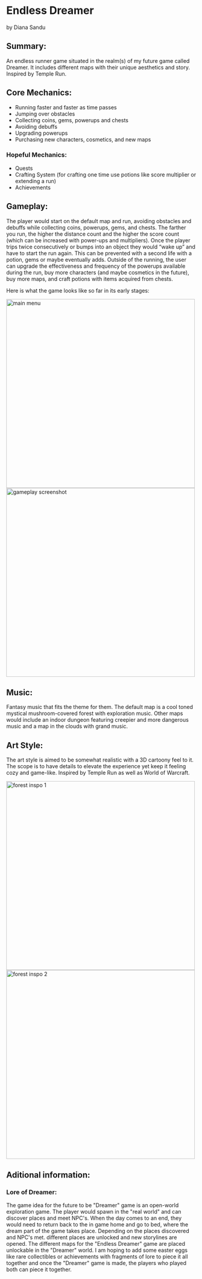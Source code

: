 # **Endless Dreamer**
by Diana Sandu

## **Summary**:
An endless runner game situated in the realm(s) of my future game called Dreamer. It includes different maps with their unique aesthetics and story. Inspired by Temple Run.

## **Core Mechanics**:
-	Running faster and faster as time passes
-	Jumping over obstacles
-	Collecting coins, gems, powerups and chests
-	Avoiding debuffs
-	Upgrading powerups
-	Purchasing new characters, cosmetics, and new maps

### **Hopeful Mechanics**:
- Quests
- Crafting System (for crafting one time use potions like score multiplier or extending a run)
- Achievements

## **Gameplay**:
The player would start on the default map and run, avoiding obstacles and debuffs while collecting coins, powerups, gems, and chests. The farther you run, the higher the distance count and the higher the score count (which can be increased with power-ups and multipliers).
Once the player trips twice consecutively or bumps into an object they would “wake up” and have to start the run again. This can be prevented with a second life with a potion, gems or maybe eventually adds.
Outside of the running, the user can upgrade the effectiveness and frequency of the powerups available during the run, buy more characters (and maybe cosmetics in the future), buy more maps, and craft potions with items acquired from chests.

Here is what the game looks like so far in its early stages:

<img width="500" alt ="main menu" src="https://github.com/user-attachments/assets/77edeb05-2dc9-4dc9-9b60-8341d40ce41d">
<img width="500" alt ="gameplay screenshot" src="https://github.com/user-attachments/assets/69f86418-9bdf-46e0-8008-def0f8aba670">

## **Music**:
Fantasy music that fits the theme for them. The default map is a cool toned mystical mushroom-covered forest with exploration music. Other maps would include an indoor dungeon featuring creepier and more dangerous music and a map in the clouds with grand music.

## **Art Style**:
The art style is aimed to be somewhat realistic with a 3D cartoony feel to it. The scope is to have details to elevate the experience yet keep it feeling cozy and game-like. Inspired by Temple Run as well as World of Warcraft.

<img width="500" alt ="forest inspo 1" src="https://github.com/user-attachments/assets/f0879c5d-d238-4514-a455-5073e3bb16e5"> <img width="500" alt ="forest inspo 2" src="https://github.com/user-attachments/assets/a0a087ce-7c71-4a36-8c03-2efd8c964192">

## **Aditional information**:

### **Lore of Dreamer**:
The game idea for the future to be "Dreamer" game is an open-world exploration game. The player would spawn in the "real world" and can discover places and meet NPC's. When the day comes to an end, they would need to return back to the in game home and go to bed, where the dream part of the game takes place. Depending on the places discovered and NPC's met. different places are unlocked and new storylines are opened. The different maps for the "Endless Dreamer" game are placed unlockable in the "Dreamer" world. I am hoping to add some easter eggs like rare collectibles or achievements with fragments of lore to piece it all together and once the "Dreamer" game is made, the players who played both can piece it together.
